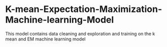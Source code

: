 # K-mean-Expectation-Maximization-Machine-learning-Model
This model contains data cleaning and exploration and training on the k mean and EM machine learning model
